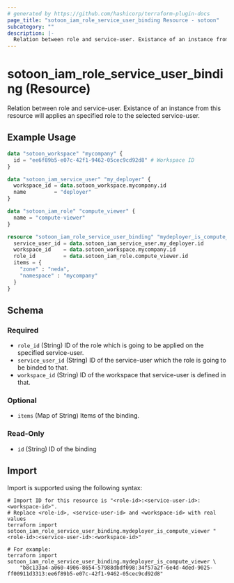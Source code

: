 ```yaml
---
# generated by https://github.com/hashicorp/terraform-plugin-docs
page_title: "sotoon_iam_role_service_user_binding Resource - sotoon"
subcategory: ""
description: |-
  Relation between role and service-user. Existance of an instance from this resource will applies an specified role to the selected service-user.
---
```


# sotoon_iam_role_service_user_binding (Resource)

Relation between role and service-user. Existance of an instance from this resource will applies an specified role to the selected service-user.

## Example Usage

```terraform
data "sotoon_workspace" "mycompany" {
  id = "ee6f89b5-e07c-42f1-9462-05cec9cd92d8" # Workspace ID
}

data "sotoon_iam_service_user" "my_deployer" {
  workspace_id = data.sotoon_workspace.mycompany.id
  name         = "deployer"
}

data "sotoon_iam_role" "compute_viewer" {
  name = "compute-viewer"
}

resource "sotoon_iam_role_service_user_binding" "mydeployer_is_compute_viewer" {
  service_user_id = data.sotoon_iam_service_user.my_deployer.id
  workspace_id    = data.sotoon_workspace.mycompany.id
  role_id         = data.sotoon_iam_role.compute_viewer.id
  items = {
    "zone" : "neda",
    "namespace" : "mycompany"
  }
}
```

<!-- schema generated by tfplugindocs -->
## Schema

### Required

- `role_id` (String) ID of the role which is going to be applied on the specified service-user.
- `service_user_id` (String) ID of the service-user which the role is going to be binded to that.
- `workspace_id` (String) ID of the workspace that service-user is defined in that.

### Optional

- `items` (Map of String) Items of the binding.

### Read-Only

- `id` (String) ID of the binding

## Import

Import is supported using the following syntax:

```shell
# Import ID for this resource is "<role-id>:<service-user-id>:<workspace-id>".
# Replace <role-id>, <service-user-id> and <workspace-id> with real values
terraform import sotoon_iam_role_service_user_binding.mydeployer_is_compute_viewer "<role-id>:<service-user-id>:<workspace-id>"

# For example:
terraform import sotoon_iam_role_service_user_binding.mydeployer_is_compute_viewer \
    "b8c133a4-a060-4906-8654-57988dbdf098:34f57a2f-6e4d-4ded-9025-ff00911d3313:ee6f89b5-e07c-42f1-9462-05cec9cd92d8"
```
